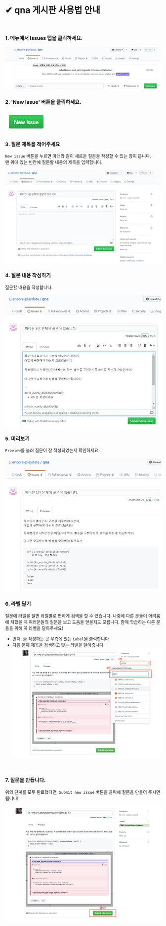 # ✔ qna 게시판 사용법 안내
<br/>

### 1. 메뉴에서 Issues 탭을 클릭하세요.

![Menu](./images/menu.jpg)
<br/>

### 2. 'New Issue' 버튼을 클릭하세요. 

![Btn](./images/newissuebtn.jpg)
<br/>

### 3. 질문 제목을 적어주세요

`New issue` 버튼을 누르면 아래와 같이 새로운 질문을 작성할 수 있는 창이 뜹니다.<br/>
맨 위에 있는 빈칸에 질문할 내용의 제목을 입력합니다.

![Title](./images/title.jpg)
<br/>

### 4. 질문 내용 작성하기

질문할 내용을 작성합니다. 

![Content](./images/contents.jpg)
<br/>

### 5. 미리보기

`Preview`를 눌러 질문이 잘 작성되었는지 확인하세요.

![Preview](./images/preview.jpg)
<br/>

### 6. 라벨 달기

질문에 라벨을 달면 라벨별로 편하게 검색을 할 수 있습니다.
나중에 다른 분들이 어려움에 처했을 때 여러분들의 질문을 보고 도움을 얻을지도 모릅니다.
함께 학습하는 다른 분들을 위해 꼭 라벨을 달아주세요!

* 먼저, 글 작성하는 곳 우측에 있는 `Label`을 클릭합니다
* 다음 문제 제목을 검색하고 맞는 라벨을 달아줍니다.
![Label](./images/label.png)
<br/>

### 7. 질문을 만듭니다.

위의 단계를 모두 완료했다면, `Submit new issue` 버튼을 클릭해 질문을 만들어 주시면 됩니다!

![Complete](./images/complete.png)
